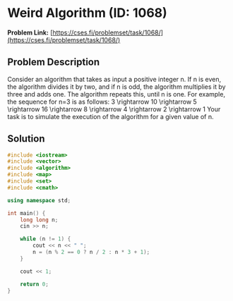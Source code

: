 # Weird Algorithm (ID: 1068)

**Problem Link:** [https://cses.fi/problemset/task/1068/](https://cses.fi/problemset/task/1068/)

## Problem Description

Consider an algorithm that takes as input a positive integer n. If n is even, the algorithm divides it by two, and if n is odd, the algorithm multiplies it by three and adds one. The algorithm repeats this, until n is one. For example, the sequence for n=3 is as follows:
 3 \rightarrow 10 \rightarrow 5 \rightarrow 16 \rightarrow 8 \rightarrow 4 \rightarrow 2 \rightarrow 1
Your task is to simulate the execution of the algorithm for a given value of n.

## Solution

```cpp
#include <iostream>
#include <vector>
#include <algorithm>
#include <map>
#include <set>
#include <cmath>

using namespace std;

int main() {
    long long n;
    cin >> n;

    while (n != 1) {
        cout << n << " ";
        n = (n % 2 == 0 ? n / 2 : n * 3 + 1);
    }

    cout << 1;

    return 0;
}
```
